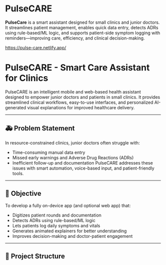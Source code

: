 # PulseCARE
**PulseCare** is a smart assistant designed for small clinics and junior doctors. It streamlines patient management, enables quick data entry, detects ADRs using rule-based/ML logic, and supports patient-side symptom logging with reminders—improving care, efficiency, and clinical decision-making.


https://pulse-care.netlify.app/

# PulseCARE - Smart Care Assistant for Clinics

PulseCARE is an intelligent mobile and web-based health assistant designed to empower junior doctors and patients in small clinics. It provides streamlined clinical workflows, easy-to-use interfaces, and personalized AI-generated visual explanations for improved healthcare delivery.

---

## 🚑 Problem Statement

In resource-constrained clinics, junior doctors often struggle with:
- Time-consuming manual data entry
- Missed early warnings and Adverse Drug Reactions (ADRs)
- Inefficient follow-up and documentation
PulseCARE addresses these issues with smart automation, voice-based input, and patient-friendly tools.

---

## 🎯 Objective

To develop a fully on-device app (and optional web app) that:
- Digitizes patient rounds and documentation
- Detects ADRs using rule-based/ML logic
- Lets patients log daily symptoms and vitals
- Generates animated explainers for better understanding
- Improves decision-making and doctor-patient engagement

---

## 🧩 Project Structure

